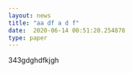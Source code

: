 ```yaml
---
layout: news
title: "aa df a d f"
date:  2020-06-14 00:51:20.254878
type: paper
---
```


343gdghdfkjgh
